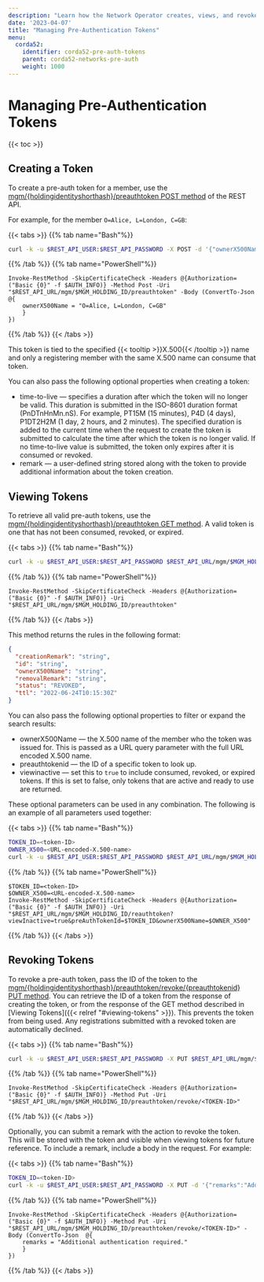 ```yaml
---
description: "Learn how the Network Operator creates, views, and revokes pre-authentication tokens."
date: '2023-04-07'
title: "Managing Pre-Authentication Tokens"
menu:
  corda52:
    identifier: corda52-pre-auth-tokens
    parent: corda52-networks-pre-auth
    weight: 1000
---
```

# Managing Pre-Authentication Tokens

{{< toc >}}

## Creating a Token

To create a pre-auth token for a member, use the [mgm/{holdingidentityshorthash}/preauthtoken POST method](../../../../reference/rest-api/openapi.html#tag/MGM-API/operation/post_mgm__holdingidentityshorthash__preauthtoken) of the REST API.

For example, for the member `O=Alice, L=London, C=GB`:

{{< tabs >}}
{{% tab name="Bash"%}}
```bash
curl -k -u $REST_API_USER:$REST_API_PASSWORD -X POST -d '{"ownerX500Name": "O=Alice, L=London, C=GB"}' $REST_API_URL/mgm/$MGM_HOLDING_ID/preauthtoken
```
{{% /tab %}}
{{% tab name="PowerShell"%}}
```shell
Invoke-RestMethod -SkipCertificateCheck -Headers @{Authorization=("Basic {0}" -f $AUTH_INFO)} -Method Post -Uri "$REST_API_URL/mgm/$MGM_HOLDING_ID/preauthtoken" -Body (ConvertTo-Json @{
    ownerX500Name = "O=Alice, L=London, C=GB"
    }
})
```
{{% /tab %}}
{{< /tabs >}}

This token is tied to the specified {{< tooltip >}}X.500{{< /tooltip >}} name and only a registering member with the same X.500 name can consume that token.

You can also pass the following optional properties when creating a token:

* time-to-live — specifies a duration after which the token will no longer be valid.
This duration is submitted in the ISO-8601 duration format (PnDTnHnMn.nS).
For example, PT15M (15 minutes), P4D (4 days), P1DT2H2M (1 day, 2 hours, and 2 minutes).
The specified duration is added to the current time when the request to create the token is submitted to calculate the time after which the token is no longer valid.
If no time-to-live value is submitted, the token only expires after it is consumed or revoked.
* remark —  a user-defined string stored along with the token to provide additional information about the token creation.

## Viewing Tokens

To retrieve all valid pre-auth tokens, use the [mgm/{holdingidentityshorthash}/preauthtoken GET method](../../../../reference/rest-api/openapi.html#tag/MGM-API/operation/get_mgm__holdingidentityshorthash__preauthtoken). A valid token is one that has not been consumed, revoked, or expired.

{{< tabs >}}
{{% tab name="Bash"%}}
```bash
curl -k -u $REST_API_USER:$REST_API_PASSWORD $REST_API_URL/mgm/$MGM_HOLDING_ID/preauthtoken
```
{{% /tab %}}
{{% tab name="PowerShell"%}}
```shell
Invoke-RestMethod -SkipCertificateCheck -Headers @{Authorization=("Basic {0}" -f $AUTH_INFO)} -Uri "$REST_API_URL/mgm/$MGM_HOLDING_ID/preauthtoken"
```
{{% /tab %}}
{{< /tabs >}}

This method returns the rules in the following format:
```JSON
{
  "creationRemark": "string",
  "id": "string",
  "ownerX500Name": "string",
  "removalRemark": "string",
  "status": "REVOKED",
  "ttl": "2022-06-24T10:15:30Z"
}
```

You can also pass the following optional properties to filter or expand the search results:

* ownerX500Name — the X.500 name of the member who the token was issued for.
This is passed as a URL query parameter with the full URL encoded X.500 name.
* preauthtokenid — the ID of a specific token to look up.
* viewinactive — set this to `true` to include consumed, revoked, or expired tokens.
If this is set to false, only tokens that are active and ready to use are returned.

These optional parameters can be used in any combination. The following is an example of all parameters used together:

{{< tabs >}}
{{% tab name="Bash"%}}
```bash
TOKEN_ID=<token-ID>
OWNER_X500=<URL-encoded-X.500-name>
curl -k -u $REST_API_USER:$REST_API_PASSWORD $REST_API_URL/mgm/$MGM_HOLDING_ID/reauthtoken?viewInactive=true&preAuthTokenId='$TOKEN_ID'&ownerX500Name='$OWNER_X500
```
{{% /tab %}}
{{% tab name="PowerShell"%}}
```shell
$TOKEN_ID=<token-ID>
$OWNER_X500=<URL-encoded-X.500-name>
Invoke-RestMethod -SkipCertificateCheck -Headers @{Authorization=("Basic {0}" -f $AUTH_INFO)} -Uri "$REST_API_URL/mgm/$MGM_HOLDING_ID/reauthtoken?viewInactive=true&preAuthTokenId=$TOKEN_ID&ownerX500Name=$OWNER_X500"
```
{{% /tab %}}
{{< /tabs >}}

## Revoking Tokens

To revoke a pre-auth token, pass the ID of the token to the [mgm/{holdingidentityshorthash}/preauthtoken/revoke/{preauthtokenid} PUT method](../../../../reference/rest-api/openapi.html#tag/MGM-API/operation/put_mgm__holdingidentityshorthash__preauthtoken_revoke__preauthtokenid_). You can retrieve the ID of a token from the response of creating the token, or from the response of the GET method described in [Viewing Tokens]({{< relref "#viewing-tokens" >}}). This prevents the token from being used. Any registrations submitted with a revoked token are automatically declined.

{{< tabs >}}
{{% tab name="Bash"%}}
```bash
curl -k -u $REST_API_USER:$REST_API_PASSWORD -X PUT $REST_API_URL/mgm/$MGM_HOLDING_ID/preauthtoken/revoke/<TOKEN-ID>
```
{{% /tab %}}
{{% tab name="PowerShell"%}}
```shell
Invoke-RestMethod -SkipCertificateCheck -Headers @{Authorization=("Basic {0}" -f $AUTH_INFO)} -Method Put -Uri "$REST_API_URL/mgm/$MGM_HOLDING_ID/preauthtoken/revoke/<TOKEN-ID>"
```
{{% /tab %}}
{{< /tabs >}}

Optionally, you can submit a remark with the action to revoke the token. This will be stored with the token and visible when viewing tokens for future reference. To include a remark, include a body in the request. For example:

{{< tabs >}}
{{% tab name="Bash"%}}
```bash
TOKEN_ID=<token-ID>
curl -k -u $REST_API_USER:$REST_API_PASSWORD -X PUT -d '{"remarks":"Additional authentication required."}' $REST_API_URL/mgm/$MGM_HOLDING_ID/preauthtoken/revoke/$TOKEN_ID
```
{{% /tab %}}
{{% tab name="PowerShell"%}}
```shell
Invoke-RestMethod -SkipCertificateCheck -Headers @{Authorization=("Basic {0}" -f $AUTH_INFO)} -Method Put -Uri "$REST_API_URL/mgm/$MGM_HOLDING_ID/preauthtoken/revoke/<TOKEN-ID>" -Body (ConvertTo-Json  @{
    remarks = "Additional authentication required."
    }
})
```
{{% /tab %}}
{{< /tabs >}}
